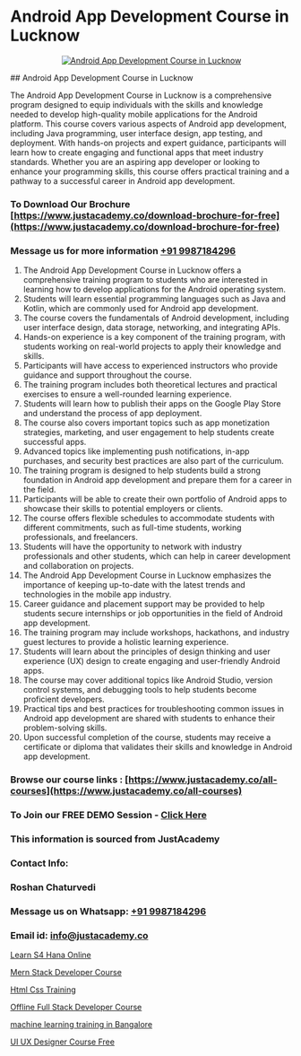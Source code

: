 # Android App Development Course in Lucknow

<p align="center">
  <a href="https://justacademy.co/course-detail/android-app-development">
    <img src="https://justacademy.co/storage2/course_image/1676635923_course_image.webp" alt="Android App Development Course in Lucknow">
  </a>
</p>
## Android App Development Course in Lucknow

The Android App Development Course in Lucknow is a comprehensive program designed to equip individuals with the skills and knowledge needed to develop high-quality mobile applications for the Android platform. This course covers various aspects of Android app development, including Java programming, user interface design, app testing, and deployment. With hands-on projects and expert guidance, participants will learn how to create engaging and functional apps that meet industry standards. Whether you are an aspiring app developer or looking to enhance your programming skills, this course offers practical training and a pathway to a successful career in Android app development.
### To Download Our Brochure [https://www.justacademy.co/download-brochure-for-free](https://www.justacademy.co/download-brochure-for-free)
### Message us for more information [+91 9987184296](https://api.whatsapp.com/send?phone=919987184296)
1) The Android App Development Course in Lucknow offers a comprehensive training program to students who are interested in learning how to develop applications for the Android operating system.
2) Students will learn essential programming languages such as Java and Kotlin, which are commonly used for Android app development.
3) The course covers the fundamentals of Android development, including user interface design, data storage, networking, and integrating APIs.
4) Hands-on experience is a key component of the training program, with students working on real-world projects to apply their knowledge and skills.
5) Participants will have access to experienced instructors who provide guidance and support throughout the course.
6) The training program includes both theoretical lectures and practical exercises to ensure a well-rounded learning experience.
7) Students will learn how to publish their apps on the Google Play Store and understand the process of app deployment.
8) The course also covers important topics such as app monetization strategies, marketing, and user engagement to help students create successful apps.
9) Advanced topics like implementing push notifications, in-app purchases, and security best practices are also part of the curriculum.
10) The training program is designed to help students build a strong foundation in Android app development and prepare them for a career in the field.
11) Participants will be able to create their own portfolio of Android apps to showcase their skills to potential employers or clients.
12) The course offers flexible schedules to accommodate students with different commitments, such as full-time students, working professionals, and freelancers.
13) Students will have the opportunity to network with industry professionals and other students, which can help in career development and collaboration on projects.
14) The Android App Development Course in Lucknow emphasizes the importance of keeping up-to-date with the latest trends and technologies in the mobile app industry.
15) Career guidance and placement support may be provided to help students secure internships or job opportunities in the field of Android app development.
16) The training program may include workshops, hackathons, and industry guest lectures to provide a holistic learning experience.
17) Students will learn about the principles of design thinking and user experience (UX) design to create engaging and user-friendly Android apps.
18) The course may cover additional topics like Android Studio, version control systems, and debugging tools to help students become proficient developers.
19) Practical tips and best practices for troubleshooting common issues in Android app development are shared with students to enhance their problem-solving skills.
20) Upon successful completion of the course, students may receive a certificate or diploma that validates their skills and knowledge in Android app development.

### Browse our course links : [https://www.justacademy.co/all-courses](https://www.justacademy.co/all-courses) 
### To Join our FREE DEMO Session - [Click Here](https://www.justacademy.co/register-for-course-demo)


### This information is sourced from JustAcademy
### Contact Info:
### Roshan Chaturvedi
### Message us on Whatsapp: [+91 9987184296](https://api.whatsapp.com/send?phone=919987184296)
### Email id: [info@justacademy.co](mailto:info@justacademy.co)
                
[Learn S4 Hana Online](https://www.linkedin.com/pulse/learn-s4-hana-online-justacademy-bay-area-0ftkc/)

[Mern Stack Developer Course](https://www.linkedin.com/pulse/mern-stack-developer-course-justacademy-coimbatore-sfm3c/)

[Html Css Training](https://medium.com/@kumarishimmi99/html-css-training-ce4c66d292c1)

[Offline Full Stack Developer Course](https://medium.com/@akanshapatil/offline-full-stack-developer-course-895e0d5a44b3)

[machine learning training in Bangalore](https://justacademyin.github.io/justacademy/machine-learning-training-in-bangalore)

[UI UX Designer Course Free](https://justacademyin.github.io/justacademy/ui-ux-designer-course-free)

